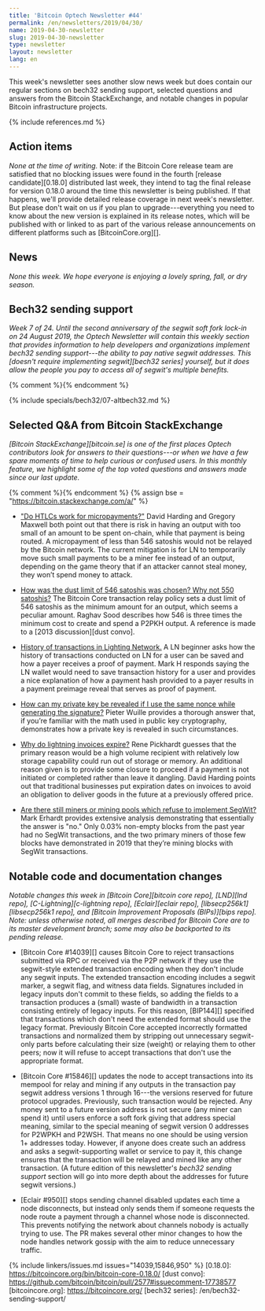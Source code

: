 ```yaml
---
title: 'Bitcoin Optech Newsletter #44'
permalink: /en/newsletters/2019/04/30/
name: 2019-04-30-newsletter
slug: 2019-04-30-newsletter
type: newsletter
layout: newsletter
lang: en
---
```

This week's newsletter sees another slow news week but does contain our
regular sections on bech32 sending support, selected questions and
answers from the Bitcoin StackExchange, and notable changes in popular
Bitcoin infrastructure projects.

{% include references.md %}

## Action items

*None at the time of writing.*  Note: if the Bitcoin Core release team
are satisfied that no blocking issues were found in the fourth [release
candidate][0.18.0] distributed last week, they intend to tag the final
release for version 0.18.0 around the time this newsletter is being
published.  If that happens, we'll provide detailed release coverage in
next week's newsletter.  But please don't wait on us if you plan to
upgrade---everything you need to know about the new version is explained
in its release notes, which will be published with or linked to as part
of the various release announcements on different platforms such as
[BitcoinCore.org][].

## News

*None this week.  We hope everyone is enjoying a lovely spring, fall, or
dry season.*

## Bech32 sending support

*Week 7 of 24.  Until the second anniversary of the segwit soft
fork lock-in on 24 August 2019, the Optech Newsletter will contain this
weekly section that provides information to help developers and
organizations implement bech32 sending support---the ability to pay
native segwit addresses.  This [doesn't require implementing
segwit][bech32 series] yourself, but it does allow the people you pay to
access all of segwit's multiple benefits.*

{% comment %}<!-- weekly reminder for harding: check Bech32 Adoption
wiki page for changes -->{% endcomment %}

{% include specials/bech32/07-altbech32.md %}

## Selected Q&A from Bitcoin StackExchange

*[Bitcoin StackExchange][bitcoin.se] is one of the first places Optech
contributors look for answers to their questions---or when we have a
few spare moments of time to help curious or confused users.  In
this monthly feature, we highlight some of the top voted questions and
answers made since our last update.*

{% comment %}<!-- https://bitcoin.stackexchange.com/search?tab=votes&q=created%3a1m..%20is%3aanswer -->{%
endcomment %}
{% assign bse = "https://bitcoin.stackexchange.com/a/" %}

- ["Do HTLCs work for micropayments?"]({{bse}}85650) David Harding
  and Gregory Maxwell both point out that there is risk in having an output
  with too small of an amount to be spent on-chain, while that payment
  is being routed. A micropayment of less than 546 satoshis would not
  be relayed by the Bitcoin network. The current mitigation is for LN to
  temporarily move such small payments to be a miner fee instead of an
  output, depending on the game theory that if an attacker cannot steal
  money, they won’t spend money to attack.

- [How was the dust limit of 546 satoshis was chosen? Why not 550 satoshis?]({{bse}}86068)
  The Bitcoin Core transaction relay policy
  sets a dust limit of 546 satoshis as the minimum amount for an output,
  which seems a peculiar amount. Raghav Sood describes how 546 is three
  times the minimum cost to create and spend a P2PKH output. A reference
  is made to a [2013 discussion][dust convo].

- [History of transactions in Lighting Network.]({{bse}}85901) A LN
  beginner asks how the history of transactions conducted on LN for a
  user can be saved and how a payer receives a proof of payment. Mark H
  responds saying the LN wallet would need to save transaction history
  for a user and provides a nice explanation of how a payment hash
  provided to a payer results in a payment preimage reveal that serves
  as proof of payment.

- [How can my private key be revealed if I use the same nonce while generating the signature?]({{bse}}85638)
  Pieter Wuille provides a
  thorough answer that, if you’re familiar with the math used in
  public key cryptography, demonstrates how a private
  key is revealed in such circumstances.

- [Why do lightning invoices expire?]({{bse}}85981) Rene Pickhardt
  guesses that the primary reason would be a high
  volume recipient with relatively low storage capability could run out
  of storage or memory. An additional reason given is to provide some closure to
  proceed if a payment is not initiated or completed rather than leave
  it dangling. David Harding points out that traditional businesses put
  expiration dates on invoices to avoid an obligation to deliver goods in the
  future at a previously offered price.

- [Are there still miners or mining pools which refuse to implement SegWit?]({{bse}}86208)
  Mark Erhardt provides extensive analysis demonstrating
  that essentially the answer is "no." Only 0.03% non-empty blocks from
  the past year had no SegWit transactions, and the two primary miners of
  those few blocks have demonstrated in 2019 that they’re mining blocks
  with SegWit transactions.

## Notable code and documentation changes

*Notable changes this week in [Bitcoin Core][bitcoin core repo],
[LND][lnd repo], [C-Lightning][c-lightning repo], [Eclair][eclair repo],
[libsecp256k1][libsecp256k1 repo], and [Bitcoin Improvement Proposals
(BIPs)][bips repo].  Note: unless otherwise noted, all merges described
for Bitcoin Core are to its master development branch; some may also be
backported to its pending release.*

- [Bitcoin Core #14039][] causes Bitcoin Core to reject transactions
  submitted via RPC or received via the P2P network
  if they use the segwit-style extended transaction encoding when they
  don't include any segwit inputs.  The extended transaction encoding
  includes a segwit marker, a segwit flag, and witness data fields.
  Signatures included in legacy inputs don't commit to these fields, so
  adding the fields to a transaction produces a (small) waste of
  bandwidth in a transaction consisting entirely of legacy inputs.  For
  this reason, [BIP144][] specified that transactions which don't need
  the extended format should use the legacy format.  Previously Bitcoin Core accepted
  incorrectly formatted transactions and normalized them by stripping out
  unnecessary segwit-only parts before calculating their size (weight) or
  relaying them to other peers; now it will refuse to accept
  transactions that don't use the appropriate format.

- [Bitcoin Core #15846][] updates the node to accept transactions into
  its mempool for relay and mining if any outputs in the transaction pay
  segwit address versions 1 through 16---the versions reserved for
  future protocol upgrades.  Previously, such transaction would be
  rejected.  Any money sent to a future version address is not secure
  (any miner can spend it) until users enforce a soft fork giving that
  address special meaning, similar to the special meaning of segwit
  version 0 addresses for P2WPKH and P2WSH.  That means no one should be
  using version 1+ addresses today.  However, if anyone does create such
  an address and asks a segwit-supporting wallet or service to pay it,
  this change ensures that the transaction will be relayed and mined
  like any other transaction.  (A future edition of
  this newsletter's *bech32 sending support* section will go into more
  depth about the addresses for future segwit versions.)

- [Eclair #950][] stops sending channel disabled updates each time a
  node disconnects, but instead only sends them if someone requests the
  node route a payment through a channel whose node is disconnected.
  This prevents notifying the network about channels nobody is actually
  trying to use.  The PR makes several other minor changes to how the
  node handles network gossip with the aim to reduce unnecessary
  traffic.

{% include linkers/issues.md issues="14039,15846,950" %}
[0.18.0]: https://bitcoincore.org/bin/bitcoin-core-0.18.0/
[dust convo]: https://github.com/bitcoin/bitcoin/pull/2577#issuecomment-17738577
[bitcoincore.org]: https://bitcoincore.org/
[bech32 series]: /en/bech32-sending-support/
